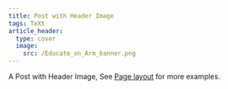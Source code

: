 ```yaml
---
title: Post with Header Image
tags: TeXt
article_header:
  type: cover
  image:
    src: /Educate_on_Arm_banner.png
---
```


A Post with Header Image, See [Page layout](https://kitian616.github.io/jekyll-TeXt-theme/samples.html#page-layout) for more examples.

<!--more-->
